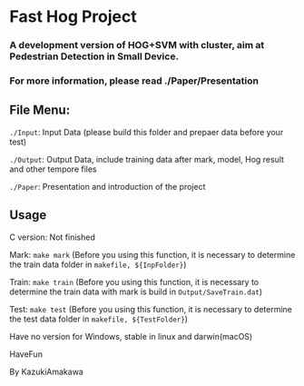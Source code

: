 # Fast Hog Project

### A development version of HOG+SVM with cluster, aim at Pedestrian Detection in Small Device.

### For more information, please read ./Paper/Presentation

## File Menu:
`./Input`: Input Data (please build this folder and prepaer data before your test)

`./Output`: Output Data, include training data after mark, model, Hog result and other tempore files

`./Paper`: Presentation and introduction of the project

## Usage
C version: Not finished

Mark: `make mark` (Before you using this function, it is necessary to determine the train data folder in `makefile, ${InpFolder}`)

Train: `make train` (Before you using this function, it is necessary to determine the train data with mark is build in `Output/SaveTrain.dat`)

Test: `make test` (Before you using this function, it is necessary to determine the test data folder in `makefile, ${TestFolder}`)

Have no version for Windows, stable in linux and darwin(macOS)

HaveFun

By KazukiAmakawa 